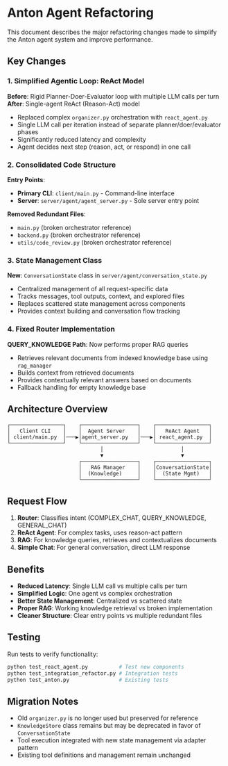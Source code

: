# Anton Agent Refactoring

This document describes the major refactoring changes made to simplify the Anton agent system and improve performance.

## Key Changes

### 1. Simplified Agentic Loop: ReAct Model

**Before**: Rigid Planner-Doer-Evaluator loop with multiple LLM calls per turn
**After**: Single-agent ReAct (Reason-Act) model

- Replaced complex `organizer.py` orchestration with `react_agent.py`
- Single LLM call per iteration instead of separate planner/doer/evaluator phases
- Significantly reduced latency and complexity
- Agent decides next step (reason, act, or respond) in one call

### 2. Consolidated Code Structure

**Entry Points**:
- **Primary CLI**: `client/main.py` - Command-line interface
- **Server**: `server/agent/agent_server.py` - Sole server entry point

**Removed Redundant Files**:
- `main.py` (broken orchestrator reference)
- `backend.py` (broken orchestrator reference)
- `utils/code_review.py` (broken orchestrator reference)

### 3. State Management Class

**New**: `ConversationState` class in `server/agent/conversation_state.py`

- Centralized management of all request-specific data
- Tracks messages, tool outputs, context, and explored files
- Replaces scattered state management across components
- Provides context building and conversation flow tracking

### 4. Fixed Router Implementation

**QUERY_KNOWLEDGE Path**: Now performs proper RAG queries

- Retrieves relevant documents from indexed knowledge base using `rag_manager`
- Builds context from retrieved documents
- Provides contextually relevant answers based on documents
- Fallback handling for empty knowledge base

## Architecture Overview

```
┌─────────────────┐    ┌──────────────────┐    ┌─────────────────┐
│   Client CLI    │    │  Agent Server    │    │   ReAct Agent   │
│ client/main.py  │───▶│agent_server.py   │───▶│ react_agent.py  │
└─────────────────┘    └──────────────────┘    └─────────────────┘
                              │                         │
                              ▼                         ▼
                       ┌──────────────────┐    ┌─────────────────┐
                       │   RAG Manager    │    │ConversationState│
                       │  (Knowledge)     │    │  (State Mgmt)   │
                       └──────────────────┘    └─────────────────┘
```

## Request Flow

1. **Router**: Classifies intent (COMPLEX_CHAT, QUERY_KNOWLEDGE, GENERAL_CHAT)
2. **ReAct Agent**: For complex tasks, uses reason-act pattern
3. **RAG**: For knowledge queries, retrieves and contextualizes documents
4. **Simple Chat**: For general conversation, direct LLM response

## Benefits

- **Reduced Latency**: Single LLM call vs multiple calls per turn
- **Simplified Logic**: One agent vs complex orchestration
- **Better State Management**: Centralized vs scattered state
- **Proper RAG**: Working knowledge retrieval vs broken implementation
- **Cleaner Structure**: Clear entry points vs multiple redundant files

## Testing

Run tests to verify functionality:

```bash
python test_react_agent.py          # Test new components
python test_integration_refactor.py # Integration tests
python test_anton.py                # Existing tests
```

## Migration Notes

- Old `organizer.py` is no longer used but preserved for reference
- `KnowledgeStore` class remains but may be deprecated in favor of `ConversationState`
- Tool execution integrated with new state management via adapter pattern
- Existing tool definitions and management remain unchanged